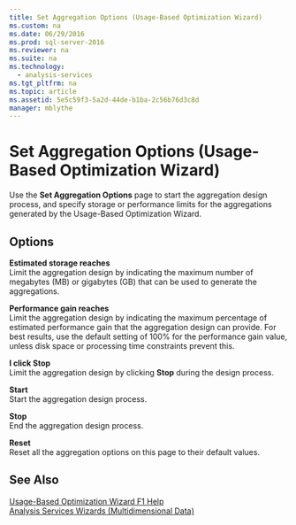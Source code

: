 ```yaml
---
title: Set Aggregation Options (Usage-Based Optimization Wizard)
ms.custom: na
ms.date: 06/29/2016
ms.prod: sql-server-2016
ms.reviewer: na
ms.suite: na
ms.technology: 
  - analysis-services
ms.tgt_pltfrm: na
ms.topic: article
ms.assetid: 5e5c59f3-5a2d-44de-b1ba-2c56b76d3c8d
manager: mblythe
---
```

# Set Aggregation Options (Usage-Based Optimization Wizard)
Use the **Set Aggregation Options** page to start the aggregation design process, and specify storage or performance limits for the aggregations generated by the Usage-Based Optimization Wizard.  
  
## Options  
 **Estimated storage reaches**  
 Limit the aggregation design by indicating the maximum number of megabytes (MB) or gigabytes (GB) that can be used to generate the aggregations.  
  
 **Performance gain reaches**  
 Limit the aggregation design by indicating the maximum percentage of estimated performance gain that the aggregation design can provide. For best results, use the default setting of 100% for the performance gain value, unless disk space or processing time constraints prevent this.  
  
 **I click Stop**  
 Limit the aggregation design by clicking **Stop** during the design process.  
  
 **Start**  
 Start the aggregation design process.  
  
 **Stop**  
 End the aggregation design process.  
  
 **Reset**  
 Reset all the aggregation options on this page to their default values.  
  
## See Also  
 [Usage-Based Optimization Wizard F1 Help](../../Topics/TopicNameNotContainA/Usage-Based-Optimization-Wizard-F1-Help.md)   
 [Analysis Services Wizards (Multidimensional Data)](../../Topics/TopicNameNotContainA/Analysis-Services-Wizards--Multidimensional-Data-.md)